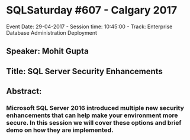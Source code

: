 # SQLSaturday #607 - Calgary 2017
Event Date: 29-04-2017 - Session time: 10:45:00 - Track: Enterprise Database Administration  Deployment
## Speaker: Mohit Gupta
## Title: SQL Server Security Enhancements
## Abstract:
### Microsoft SQL Server 2016 introduced multiple new security enhancements that can help make your environment more secure.  In this session we will cover these options and brief demo on how they are implemented.
